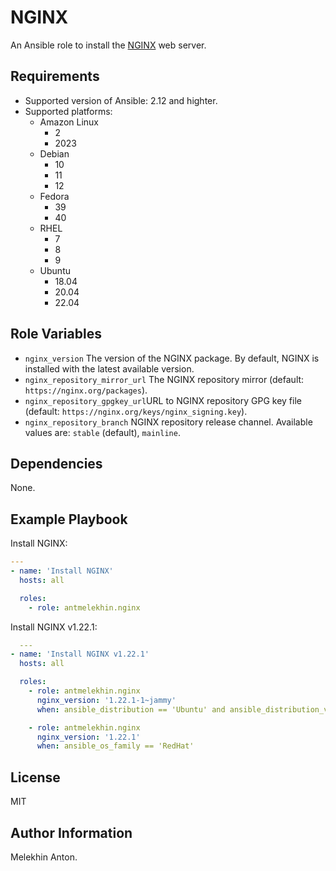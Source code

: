 NGINX
=====

An Ansible role to install the [NGINX](https://www.nginx.com/) web server.

Requirements
------------

- Supported version of Ansible: 2.12 and highter.
- Supported platforms:
  - Amazon Linux
    - 2
    - 2023
  - Debian
    - 10
    - 11
    - 12
  - Fedora
    - 39
    - 40
  - RHEL
    - 7
    - 8
    - 9
  - Ubuntu
    - 18.04
    - 20.04
    - 22.04

Role Variables
--------------

- `nginx_version` The version of the NGINX package. By default, NGINX is installed with the latest available version.
- `nginx_repository_mirror_url` The NGINX repository mirror (default: `https://nginx.org/packages`).
- `nginx_repository_gpgkey_url`URL to NGINX repository GPG key file (default: `https://nginx.org/keys/nginx_signing.key`).
- `nginx_repository_branch` NGINX repository release channel. Available values are: `stable` (default), `mainline`.

Dependencies
------------

None.

Example Playbook
----------------

Install NGINX:

```yaml
---
- name: 'Install NGINX'
  hosts: all

  roles:
    - role: antmelekhin.nginx
```

Install NGINX v1.22.1:

```yaml
  ---
- name: 'Install NGINX v1.22.1'
  hosts: all

  roles:
    - role: antmelekhin.nginx
      nginx_version: '1.22.1-1~jammy'
      when: ansible_distribution == 'Ubuntu' and ansible_distribution_version is version('22.04', '=')

    - role: antmelekhin.nginx
      nginx_version: '1.22.1'
      when: ansible_os_family == 'RedHat'
```

License
-------

MIT

Author Information
------------------

Melekhin Anton.
